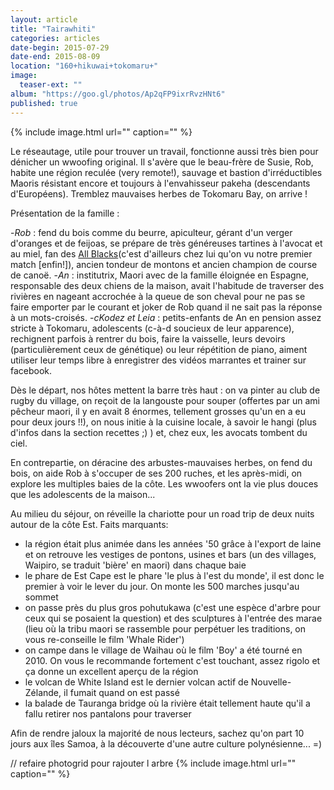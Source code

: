```yaml
---
layout: article
title: "Tairawhiti"
categories: articles
date-begin: 2015-07-29
date-end: 2015-08-09
location: "160+hikuwai+tokomaru+"
image: 
  teaser-ext: ""
album: "https://goo.gl/photos/Ap2qFP9ixrRvzHNt6"
published: true
---
```


{% include image.html url="" caption="" %}

Le réseautage, utile pour trouver un travail, fonctionne aussi très bien pour dénicher un wwoofing original. Il s'avère que le beau-frère de Susie, Rob, habite une région reculée (very remote!), sauvage et bastion d'irréductibles Maoris résistant encore et toujours à l'envahisseur pakeha (descendants d'Européens). Tremblez mauvaises herbes de Tokomaru Bay, on arrive !

Présentation de la famille :

-*Rob* : fend du bois comme du beurre, apiculteur, gérant d'un verger d'oranges et de feijoas, se prépare de très généreuses tartines à l'avocat et au miel, fan des [All Blacks](http://www.youtube.com/watch?v=zmM7QeoCP1Y&sns=em)(c'est d'ailleurs chez lui qu'on vu notre premier match [enfin!]), ancien tondeur de montons et ancien champion de course de canoë.
-*An* : institutrix, Maori avec de la famille éloignée en Espagne, responsable des deux chiens de la maison, avait l'habitude de traverser des rivières en nageant accrochée à la queue de son cheval pour ne pas se faire emporter par le courant et joker de Rob quand il ne sait pas la réponse à un mots-croisés.
-*cKodez et Leia* : petits-enfants de An en pension assez stricte à Tokomaru, adolescents (c-à-d soucieux de leur apparence), rechignent parfois à rentrer du bois, faire la vaisselle, leurs devoirs (particulièrement ceux de génétique) ou leur répétition de piano, aiment utiliser leur temps libre à enregistrer des vidéos marrantes et trainer sur facebook.


Dès le départ, nos hôtes mettent la barre très haut : on va pinter au club de rugby du village, on reçoit de la langouste pour souper (offertes par un ami pêcheur maori, il y en avait 8 énormes, tellement grosses qu'un en a eu pour deux jours !!), on nous initie à la cuisine locale, à savoir le hangi (plus d'infos dans la section recettes ;) ) et, chez eux, les avocats tombent du ciel.


En contrepartie, on déracine des arbustes-mauvaises herbes, on fend du bois, on aide Rob à s'occuper de ses 200 ruches, et les après-midi, on explore les multiples baies de la côte. Les wwoofers ont la vie plus douces que les adolescents de la maison...


Au milieu du séjour, on réveille la chariotte pour un road trip de deux nuits autour de la côte Est.
Faits marquants:
- la région était plus animée dans les années '50 grâce à l'export de laine et on retrouve les vestiges de pontons, usines et bars (un des villages, Waipiro, se traduit 'bière' en maori) dans chaque baie
- le phare de Est Cape est le phare 'le plus à l'est du monde', il est donc le premier à voir le lever du jour. On monte les 500 marches jusqu'au sommet
- on passe près du plus gros pohutukawa (c'est une espèce d'arbre pour ceux qui se posaient la question) et des sculptures à l'entrée des marae (lieu où la tribu maori se rassemble pour perpétuer les traditions, on vous re-conseille le film 'Whale Rider')
- on campe dans le village de Waihau où le film 'Boy' a été tourné en 2010. On vous le recommande fortement c'est touchant, assez rigolo et ça donne un excellent aperçu de la région
- le volcan de White Island est le dernier volcan actif de Nouvelle-Zélande, il fumait quand on est passé
- la balade de Tauranga bridge où la rivière était tellement haute qu'il a fallu retirer nos pantalons pour traverser

Afin de rendre jaloux la majorité de nous lecteurs, sachez qu'on part 10 jours aux îles Samoa, à la découverte d'une autre culture polynésienne... =)

// refaire photogrid pour rajouter l arbre
{% include image.html url="" caption="" %}




